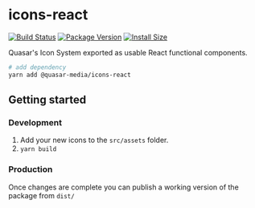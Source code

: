 # icons-react

[![Build Status](https://github.com/quasar-media/luma/actions/workflows/test-build.yml/badge.svg)](https://github.com/quasar-media/luma/actions/workflows/test-build.yml/badge.svg)
[![Package Version](https://badgen.now.sh/npm/v/@quasar-media/icons-react)](https://npmjs.org/package/@quasar-media/icons-react)
[![Install Size](https://packagephobia.com/badge?p=@quasar-media/icons-react)](https://packagephobia.com/result?p=@quasar-media/icons-react)

Quasar's Icon System exported as usable React functional components.

```sh
# add dependency
yarn add @quasar-media/icons-react
```

## Getting started

### Development

1. Add your new icons to the `src/assets` folder.
2. `yarn build`

### Production

Once changes are complete you can publish a working version of the package from `dist/`